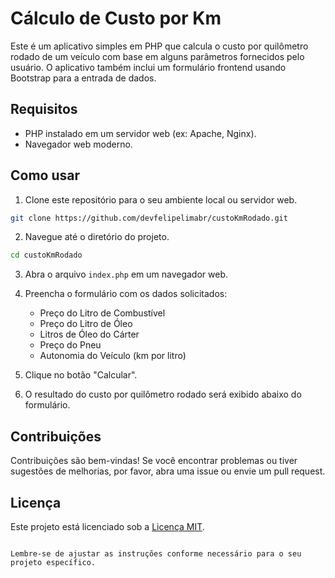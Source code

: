 # Cálculo de Custo por Km

Este é um aplicativo simples em PHP que calcula o custo por quilômetro rodado de um veículo com base em alguns parâmetros fornecidos pelo usuário. O aplicativo também inclui um formulário frontend usando Bootstrap para a entrada de dados.

## Requisitos

- PHP instalado em um servidor web (ex: Apache, Nginx).
- Navegador web moderno.

## Como usar

1. Clone este repositório para o seu ambiente local ou servidor web.

```bash
git clone https://github.com/devfelipelimabr/custoKmRodado.git
```

2. Navegue até o diretório do projeto.

```bash
cd custoKmRodado
```

3. Abra o arquivo `index.php` em um navegador web.

4. Preencha o formulário com os dados solicitados:
   - Preço do Litro de Combustível
   - Preço do Litro de Óleo
   - Litros de Óleo do Cárter
   - Preço do Pneu
   - Autonomia do Veículo (km por litro)

5. Clique no botão "Calcular".

6. O resultado do custo por quilômetro rodado será exibido abaixo do formulário.

## Contribuições

Contribuições são bem-vindas! Se você encontrar problemas ou tiver sugestões de melhorias, por favor, abra uma issue ou envie um pull request.

## Licença

Este projeto está licenciado sob a [Licença MIT](LICENSE).
```

Lembre-se de ajustar as instruções conforme necessário para o seu projeto específico.
